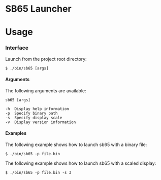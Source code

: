 SB65 Launcher
=

Usage
=

### Interface

Launch from the project root directory:

```
$ ./bin/sb65 [args]
```

#### Arguments

The following arguments are available:

```
sb65 [args]

-h	Display help information
-p	Specify binary path
-s	Specify display scale
-v	Display version information
```

#### Examples

The following example shows how to launch sb65 with a binary file:

```
$ ./bin/sb65 -p file.bin
```

The following example shows how to launch sb65 with a scaled display:

```
$ ./bin/sb65 -p file.bin -s 3
```
